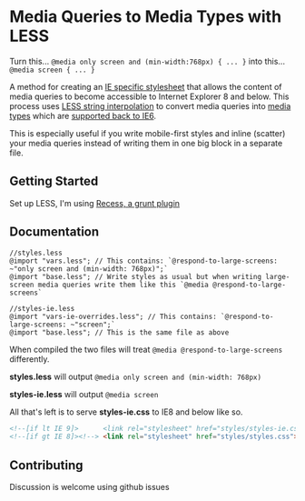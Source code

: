 Media Queries to Media Types with LESS
======================================

Turn this... `@media only screen and (min-width:768px) { ... }` into this... `@media screen { ... }`

A method for creating an [IE specific stylesheet](http://css-tricks.com/how-to-create-an-ie-only-stylesheet/) that allows the content of media queries to become accessible to Internet Explorer 8 and below. This process uses [LESS string interpolation](http://lesscss.org/) to convert media queries into [media types](http://www.w3.org/TR/CSS2/media.html) which are [supported back to IE6](http://msdn.microsoft.com/en-us/library/hh781508.aspx#at-rules).

This is especially useful if you write mobile-first styles and inline (scatter) your media queries instead of writing them in one big block in a separate file.

## Getting Started

Set up LESS, I'm using [Recess, a grunt plugin](https://github.com/sindresorhus/grunt-recess)

## Documentation

```
//styles.less
@import "vars.less"; // This contains: `@respond-to-large-screens: ~"only screen and (min-width: 768px)";`
@import "base.less"; // Write styles as usual but when writing large-screen media queries write them like this `@media @respond-to-large-screens`

//styles-ie.less
@import "vars-ie-overrides.less"; // This contains: `@respond-to-large-screens: ~"screen";`
@import "base.less"; // This is the same file as above
```

When compiled the two files will treat `@media @respond-to-large-screens` differently.

**styles.less** will output `@media only screen and (min-width: 768px)`

**styles-ie.less** will output `@media screen`

All that's left is to serve **styles-ie.css** to IE8 and below like so.

```html
<!--[if lt IE 9]>      <link rel="stylesheet" href="styles/styles-ie.css"> <![endif]-->
<!--[if gt IE 8]><!--> <link rel="stylesheet" href="styles/styles.css"> <!--<![endif]-->
```

## Contributing

Discussion is welcome using github issues

